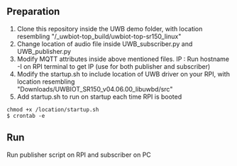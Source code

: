 Preparation
-----------
1. Clone this repository inside the UWB demo folder, with location resembling "/_uwbiot-top_build/uwbiot-top-sr150_linux"
2. Change location of audio file inside UWB_subscriber.py and UWB_publisher.py
3. Modify MQTT attributes inside above mentioned files.
   IP : Run hostname -I on RPI terminal to get IP (use for both publisher and subscriber)
4. Modify the startup.sh to include location of UWB driver on your RPI, with location resembling "Downloads/UWBIOT_SR150_v04.06.00_libuwbd/src"
5. Add startup.sh to run on startup each time RPI is booted

```
chmod +x /location/startup.sh
$ crontab -e
```

Run
---
Run publisher script on RPI and subscriber on PC
